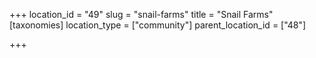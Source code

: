 +++
location_id = "49"
slug = "snail-farms"
title = "Snail Farms"
[taxonomies]
location_type = ["community"]
parent_location_id = ["48"]

+++


